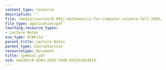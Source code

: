 ```yaml
---
content_type: resource
description: ''
file: /media/courses/6-042j-mathematics-for-computer-science-fall-2005/eee3b2c0826a243b7e49d5e25c0e3814_cp4msol.pdf
file_type: application/pdf
learning_resource_types:
- Lecture Notes
ocw_type: OCWFile
parent_title: Lecture Notes
parent_type: CourseSection
resourcetype: Document
title: cp4msol.pdf
uid: eee3b2c0-826a-243b-7e49-d5e25c0e3814
---
```

